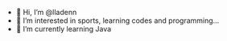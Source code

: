 - 👋 Hi, I’m @lladenn
- 👀 I’m interested in sports, learning codes and programming...
- 🌱 I’m currently learning Java


<!---
lladenn/lladenn is a ✨ special ✨ repository because its `README.md` (this file) appears on your GitHub profile.
You can click the Preview link to take a look at your changes.
--->
